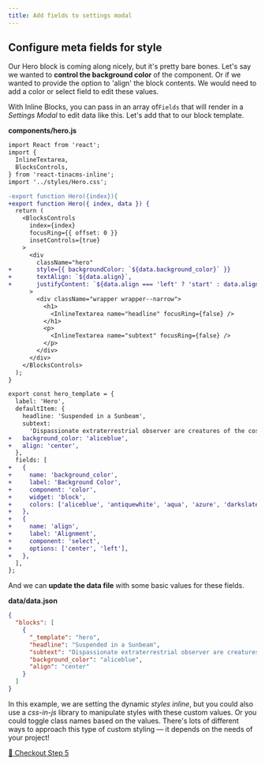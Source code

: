 ```yaml
---
title: Add fields to settings modal
---
```


## Configure meta fields for style

Our Hero block is coming along nicely, but it's pretty bare bones. Let's say we wanted to **control the background color** of the component. Or if we wanted to provide the option to 'align' the block contents. We would need to add a color or select field to edit these values.

With Inline Blocks, you can pass in an array of`Fields` that will render in a _Settings Modal_ to edit data like this. Let's add that to our block template.

**components/hero.js**

```diff
import React from 'react';
import {
  InlineTextarea,
  BlocksControls,
} from 'react-tinacms-inline';
import '../styles/Hero.css';

-export function Hero({index}){
+export function Hero({ index, data }) {
  return (
    <BlocksControls
      index={index}
      focusRing={{ offset: 0 }}
      insetControls={true}
    >
      <div
        className="hero"
+       style={{ backgroundColor: `${data.background_color}` }}
+       textAlign: `${data.align}`,
+       justifyContent: `${data.align === 'left' ? 'start' : data.align}`,
      >
        <div className="wrapper wrapper--narrow">
          <h1>
            <InlineTextarea name="headline" focusRing={false} />
          </h1>
          <p>
            <InlineTextarea name="subtext" focusRing={false} />
          </p>
        </div>
      </div>
    </BlocksControls>
  );
}

export const hero_template = {
  label: 'Hero',
  defaultItem: {
    headline: 'Suspended in a Sunbeam',
    subtext:
      'Dispassionate extraterrestrial observer are creatures of the cosmos courage of our questions.',
+   background_color: 'aliceblue',
+   align: 'center',
  },
  fields: [
+   {
+     name: 'background_color',
+     label: 'Background Color',
+     component: 'color',
+     widget: 'block',
+     colors: ['aliceblue', 'antiquewhite', 'aqua', 'azure', 'darkslategray'],
+   },
+   {
+     name: 'align',
+     label: 'Alignment',
+     component: 'select',
+     options: ['center', 'left'],
+   },
  ],
};
```

And we can **update the data file** with some basic values for these fields.

**data/data.json**

```json
{
  "blocks": [
    {
      "_template": "hero",
      "headline": "Suspended in a Sunbeam",
      "subtext": "Dispassionate extraterrestrial observer are creatures of the cosmos courage of our questions inconspicuous motes of rock and gas a mote of dust suspended in a sunbeam great turbulent clouds.",
      "background_color": "aliceblue",
      "align": "center"
    }
  ]
}
```

In this example, we are setting the dynamic _styles inline_, but you could also use a _css-in-js_ library to manipulate styles with these custom values. Or you could toggle class names based on the values. There's lots of different ways to approach this type of custom styling — it depends on the needs of your project!

<!-- *Note:* the color field is pretty janky with the settings modal. We either need to fix it or use another example. -->

[👋 Checkout Step 5]()
